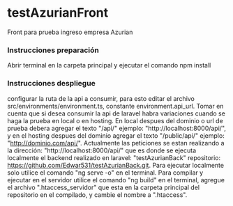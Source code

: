 # testAzurianFront
Front para prueba ingreso empresa Azurian

### Instrucciones preparación  
Abrir terminal en la carpeta principal y ejecutar el comando npm install

### Instrucciones despliegue
configurar la ruta de la api a consumir, para esto editar el archivo src/environments/environment.ts, constante environment.api_url. 
Tomar en cuenta que si desea consumir la api de laravel habra variaciones cuando se haga la prueba en local o en hosting. En local despues del dominio o url de prueba debera agregar el texto "/api/" ejemplo: "http://localhost:8000/api/", y en el hosting despues del dominio agregar el texto "/public/api/" ejemplo: "http://dominio.com/api/".
Actualmente las peticiones se estan realizando a la dirección: "http://localhost:8000/api/" que es donde se ejecuta localmente el backend realizado en laravel: "testAzurianBack" repositorio: https://github.com/Edwar531/testAzurianBack.git.
Para ejecutar localmente solo utilice el comando "ng serve -o" en el terminal.
Para compilar y ejecutar en el servidor utilice el comando "ng build" en el terminal, agregue el archivo ".htaccess_servidor" que esta en la carpeta principal del repositorio en el compilado, y cambie el nombre a ".htaccess".


